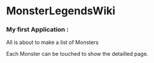 # MonsterLegendsWiki
### My first Application :

All is about to make a list of Monsters

Each Monster can be touched to show the detailled page.
